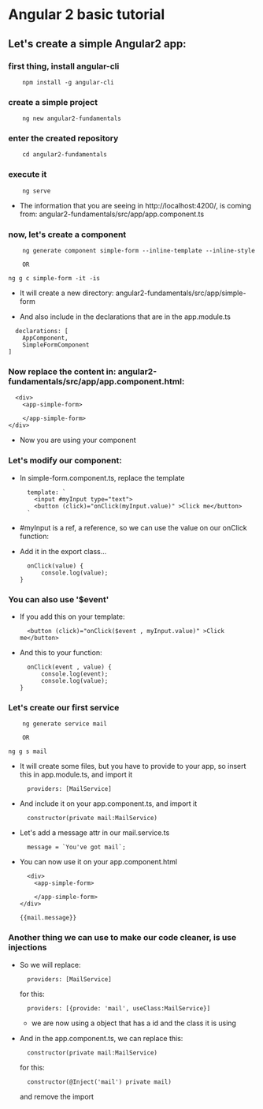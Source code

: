 # Angular 2 basic tutorial

## Let's create a simple Angular2 app:

### first thing, install angular-cli
```
    npm install -g angular-cli
```

### create a simple project
```
    ng new angular2-fundamentals
```

### enter the created repository
```
    cd angular2-fundamentals
```

### execute it
```
    ng serve
```
* The information that you are seeing in http://localhost:4200/,
  is coming from: angular2-fundamentals/src/app/app.component.ts

### now, let's create a component
```
    ng generate component simple-form --inline-template --inline-style

    OR

ng g c simple-form -it -is
```
* It will create a new directory: angular2-fundamentals/src/app/simple-form

* And also include in the declarations that are in the app.module.ts

```
  declarations: [
    AppComponent,
    SimpleFormComponent
]
```
### Now replace the content in: angular2-fundamentals/src/app/app.component.html:

```
  <div>
    <app-simple-form>

    </app-simple-form>
</div>
```

* Now you are using your component

### Let's modify our component:

* In simple-form.component.ts, replace the template

    ```
      template: `
        <input #myInput type="text">
        <button (click)="onClick(myInput.value)" >Click me</button>
      `
    ```
* #myInput is a ref, a reference, so we can use the value on our onClick function:

* Add it in the export class...

    ```
      onClick(value) {
          console.log(value);
  }
    ```

### You can also use '$event'

* If you add this on your template:

    ```
      <button (click)="onClick($event , myInput.value)" >Click me</button>

    ```
* And this to your function:

    ```
      onClick(event , value) {
          console.log(event);
          console.log(value);
  }
    ```

### Let's create our first service

```
    ng generate service mail

    OR

ng g s mail
```

* It will create some files, but you have to provide to your app, so insert this in app.module.ts, and import it

    ```
      providers: [MailService]
    ```

* And include it on your app.component.ts, and import it

    ```
      constructor(private mail:MailService)
    ```

* Let's add a message attr in our mail.service.ts

    ```
      message = `You've got mail`;
    ```

* You can now use it on your app.component.html

    ```
      <div>
        <app-simple-form>

        </app-simple-form>
  </div>

  {{mail.message}}
    ```

### Another thing we can use to make our code cleaner, is use injections

* So we will replace:

    ```
      providers: [MailService]
    ```

    for this:

    ```
      providers: [{provide: 'mail', useClass:MailService}]
    ```

    * we are now using a object that has a id and the class it is using



* And in the app.component.ts, we can replace this:

    ```
      constructor(private mail:MailService)
    ```

    for this:

    ```
      constructor(@Inject('mail') private mail)
    ```

    and remove the import
